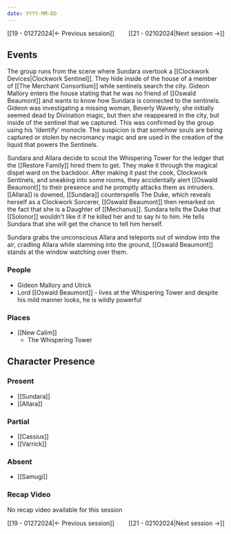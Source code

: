 ```yaml
---
date: YYYY-MM-DD
---
```

[[19 - 01272024|← Previous session]] <span style="float: right;">[[21 - 02102024|Next session →]]</span>

## Events
The group runs from the scene where Sundara overtook a [[Clockwork Devices|Clockwork Sentinel]]. They hide inside of the house of a member of [[The Merchant Consortium]] while sentinels search the city. Gideon Mallory enters the house stating that he was no friend of [[Oswald Beaumont]] and wants to know how Sundara is connected to the sentinels. Gideon was investigating a missing woman, Beverly Waverly, she initially seemed dead by Divination magic, but then she reappeared in the city, but inside of the sentinel that we captured. This was confirmed by the group using his 'Identify' monocle. The suspicion is that somehow souls are being captured or stolen by necromancy magic and are used in the creation of the liquid that powers the Sentinels. 

Sundara and Allara decide to scout the Whispering Tower for the ledger that the [[Restore Family]] hired them to get. They make it through the magical dispel ward on the backdoor. After making it past the cook, Clockwork Sentinels, and sneaking into some rooms, they accidentally alert [[Oswald Beaumont]] to their presence and he promptly attacks them as intruders. [[Allara]] is downed, [[Sundara]] counterspells The Duke, which reveals herself as a Clockwork Sorcerer, [[Oswald Beaumont]] then remarked on the fact that she is a Daughter of [[Mechanus]]. Sundara tells the Duke that [[Solonor]] wouldn't like it if he killed her and to say hi to him. He tells Sundara that she will get the chance to tell him herself.

Sundara grabs the unconscious Allara and teleports out of window into the air, cradling Allara while slamming into the ground, [[Oswald Beaumont]] stands at the window watching over them.

### People
- Gideon Mallory and Ulrick 
- Lord [[Oswald Beaumont]] - lives at the Whispering Tower and despite his mild manner looks, he is wildly powerful

### Places 
- [[New Calim]] 
	- The Whispering Tower

## Character Presence 
### Present
- [[Sundara]] 
- [[Allara]] 
### Partial 
- [[Cassius]]
- [[Varrick]] 
### Absent
- [[Samugi]]

### Recap Video
No recap video available for this session 

[[19 - 01272024|← Previous session]] <span style="float: right;">[[21 - 02102024|Next session →]]</span>